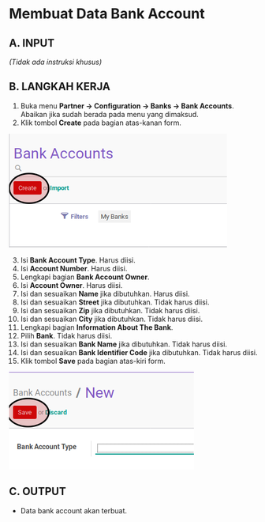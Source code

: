 # Membuat Data Bank Account

## A. INPUT

*(Tidak ada instruksi khusus)*

## B. LANGKAH KERJA

1. Buka menu **Partner -> Configuration -> Banks -> Bank Accounts**. Abaikan jika sudah berada pada menu yang dimaksud.
2. Klik tombol **Create** pada bagian atas-kanan form.

![](../../../img/bank-account/tombol-create.png)

3. Isi **Bank Account Type**. Harus diisi.
4. Isi **Account Number**. Harus diisi.
5. Lengkapi bagian **Bank Account Owner**.
6. Isi **Account Owner**. Harus diisi.
7. Isi dan sesuaikan **Name** jika dibutuhkan. Harus diisi.
8. Isi dan sesuaikan **Street** jika dibutuhkan. Tidak harus diisi.
9. Isi dan sesuaikan **Zip** jika dibutuhkan. Tidak harus diisi.
10. Isi dan sesuaikan **City** jika dibutuhkan. Tidak harus diisi.
11. Lengkapi bagian **Information About The Bank**.
12. Pilih **Bank**. Tidak harus diisi.
13. Isi dan sesuaikan **Bank Name** jika dibutuhkan. Tidak harus diisi.
14. Isi dan sesuaikan **Bank Identifier Code** jika dibutuhkan. Tidak harus diisi.
15. Klik tombol **Save** pada bagian atas-kiri form.

![](../../../img/bank-account/tombol-simpan.png)

## C. OUTPUT

* Data bank account akan terbuat.
